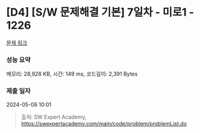 # [D4] [S/W 문제해결 기본] 7일차 - 미로1 - 1226 

[문제 링크](https://swexpertacademy.com/main/code/problem/problemDetail.do?contestProbId=AV14vXUqAGMCFAYD) 

### 성능 요약

메모리: 28,928 KB, 시간: 149 ms, 코드길이: 2,391 Bytes

### 제출 일자

2024-05-08 10:01



> 출처: SW Expert Academy, https://swexpertacademy.com/main/code/problem/problemList.do